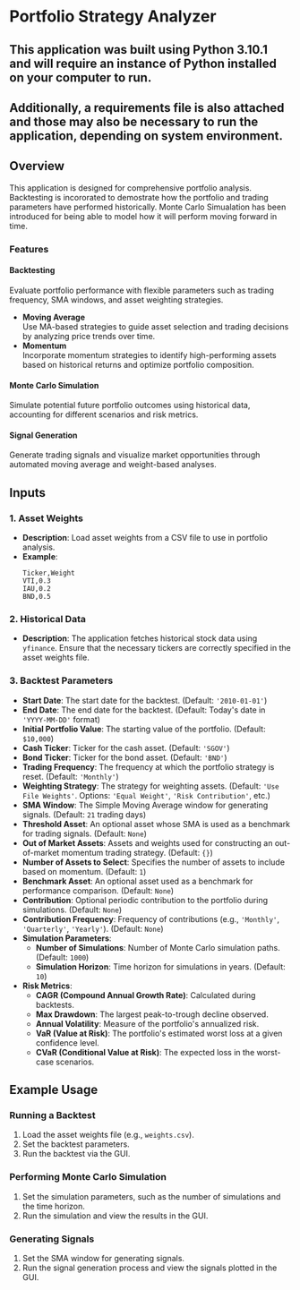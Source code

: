 # Portfolio Strategy Analyzer

## This application was built using Python 3.10.1 and will require an instance of Python installed on your computer to run.
## Additionally, a requirements file is also attached and those may also be necessary to run the application, depending on system environment.

## Overview
This application is designed for comprehensive portfolio analysis.
Backtesting is incororated to demostrate how the portfolio and trading parameters have performed historically. 
Monte Carlo Simualation has been introduced for being able to model how it will perform moving forward in time. 

### Features

#### **Backtesting**  
Evaluate portfolio performance with flexible parameters such as trading frequency, SMA windows, and asset weighting strategies.
- **Moving Average**  
Use MA-based strategies to guide asset selection and trading decisions by analyzing price trends over time.
- **Momentum**  
Incorporate momentum strategies to identify high-performing assets based on historical returns and optimize portfolio composition.

#### **Monte Carlo Simulation**  
Simulate potential future portfolio outcomes using historical data, accounting for different scenarios and risk metrics.

#### **Signal Generation**  
Generate trading signals and visualize market opportunities through automated moving average and weight-based analyses. 

## Inputs

### 1. **Asset Weights**
   - **Description**: Load asset weights from a CSV file to use in portfolio analysis.
   - **Example**: 
     ```
     Ticker,Weight
     VTI,0.3
     IAU,0.2
     BND,0.5
     ```

### 2. **Historical Data**
   - **Description**: The application fetches historical stock data using `yfinance`. Ensure that the necessary tickers are correctly specified in the asset weights file.

### 3. **Backtest Parameters**
- **Start Date**: The start date for the backtest. (Default: `'2010-01-01'`)
- **End Date**: The end date for the backtest. (Default: Today's date in `'YYYY-MM-DD'` format)
- **Initial Portfolio Value**: The starting value of the portfolio. (Default: `$10,000`)
- **Cash Ticker**: Ticker for the cash asset. (Default: `'SGOV'`)
- **Bond Ticker**: Ticker for the bond asset. (Default: `'BND'`)
- **Trading Frequency**: The frequency at which the portfolio strategy is reset. (Default: `'Monthly'`)
- **Weighting Strategy**: The strategy for weighting assets. (Default: `'Use File Weights'`. Options: `'Equal Weight'`, `'Risk Contribution'`, etc.)
- **SMA Window**: The Simple Moving Average window for generating signals. (Default: `21` trading days)
- **Threshold Asset**: An optional asset whose SMA is used as a benchmark for trading signals. (Default: `None`)
- **Out of Market Assets**: Assets and weights used for constructing an out-of-market momentum trading strategy. (Default: `{}`)
- **Number of Assets to Select**: Specifies the number of assets to include based on momentum. (Default: `1`)
- **Benchmark Asset**: An optional asset used as a benchmark for performance comparison. (Default: `None`)
- **Contribution**: Optional periodic contribution to the portfolio during simulations. (Default: `None`)
- **Contribution Frequency**: Frequency of contributions (e.g., `'Monthly'`, `'Quarterly'`, `'Yearly'`). (Default: `None`)
- **Simulation Parameters**:
  - **Number of Simulations**: Number of Monte Carlo simulation paths. (Default: `1000`)
  - **Simulation Horizon**: Time horizon for simulations in years. (Default: `10`)
- **Risk Metrics**:
  - **CAGR (Compound Annual Growth Rate)**: Calculated during backtests.
  - **Max Drawdown**: The largest peak-to-trough decline observed.
  - **Annual Volatility**: Measure of the portfolio's annualized risk.
  - **VaR (Value at Risk)**: The portfolio's estimated worst loss at a given confidence level.
  - **CVaR (Conditional Value at Risk)**: The expected loss in the worst-case scenarios.

## Example Usage

### Running a Backtest

1. Load the asset weights file (e.g., `weights.csv`).
2. Set the backtest parameters.
3. Run the backtest via the GUI.

### Performing Monte Carlo Simulation

1. Set the simulation parameters, such as the number of simulations and the time horizon.
2. Run the simulation and view the results in the GUI.

### Generating Signals

1. Set the SMA window for generating signals.
2. Run the signal generation process and view the signals plotted in the GUI.
